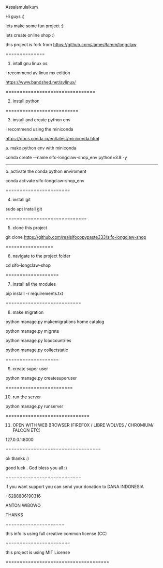 Assalamulaikum 



Hi guys :)

lets make some fun project :)

lets create online shop :) 

this project is fork from https://github.com/JamesRamm/longclaw



==============

1. intall gnu linux os 

i recommend av linux mx edition

https://www.bandshed.net/avlinux/

================================

2. install  python



==========================


3. install and create python env


i recommend using the miniconda


https://docs.conda.io/en/latest/miniconda.html


a. make python env with miniconda

conda create --name sifo-longclaw-shop_env python=3.8 -y

----------------------

b. activate the conda python enviroment 

conda activate sifo-longclaw-shop_env 



=======================

4. install git

sudo apt install git


=============================

5. clone this project


git clone https://github.com/realsifocopypaste333/sifo-longclaw-shop


=================

6. navigate to the project folder

cd sifo-longclaw-shop


===================

7. install all the modules

pip install -r requirements.txt


===========================

8. make migration

python manage.py makemigrations home catalog
 
python manage.py migrate

python manage.py loadcountries

python manage.py collectstatic

===================

9. create super user

python manage.py createsuperuser


========================

10. run the server

python manage.py runserver

==============================

11. OPEN WITH WEB BROWSER (FIREFOX / LIBRE WOLVES / CHROMIUM/ FALCON ETC)

127.0.0.1:8000



==================================



ok thanks :)

good luck . God bless you all :)


===========================

if you want support you can send your donation to DANA INDONESIA 

+6288806190316 

ANTON WIBOWO

THANKS

=====================


this info is using full creative common license (CC) 

=======================

this project is using MIT License

=====================================








